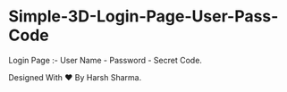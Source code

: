 # Simple-3D-Login-Page-User-Pass-Code

Login Page :- User Name - Password - Secret Code. 

Designed With ❤️ By Harsh Sharma.
